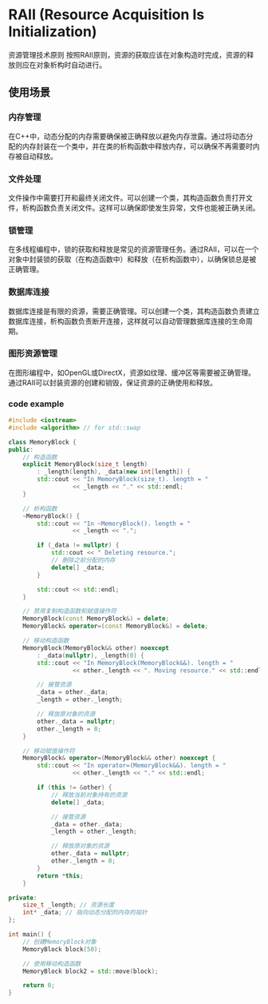 # RAII (Resource Acquisition Is Initialization)

资源管理技术原则
按照RAII原则，资源的获取应该在对象构造时完成，资源的释放则应在对象析构时自动进行。

## 使用场景

### 内存管理

在C++中，动态分配的内存需要确保被正确释放以避免内存泄露。通过将动态分配的内存封装在一个类中，并在类的析构函数中释放内存，可以确保不再需要时内存被自动释放。

### 文件处理

文件操作中需要打开和最终关闭文件。可以创建一个类，其构造函数负责打开文件，析构函数负责关闭文件。这样可以确保即使发生异常，文件也能被正确关闭。

### 锁管理

在多线程编程中，锁的获取和释放是常见的资源管理任务。通过RAII，可以在一个对象中封装锁的获取（在构造函数中）和释放（在析构函数中），以确保锁总是被正确管理。

### 数据库连接

数据库连接是有限的资源，需要正确管理。可以创建一个类，其构造函数负责建立数据库连接，析构函数负责断开连接，这样就可以自动管理数据库连接的生命周期。

### 图形资源管理

在图形编程中，如OpenGL或DirectX，资源如纹理、缓冲区等需要被正确管理。通过RAII可以封装资源的创建和销毁，保证资源的正确使用和释放。

### code example

```cpp
#include <iostream>
#include <algorithm> // for std::swap

class MemoryBlock {
public:
    // 构造函数
    explicit MemoryBlock(size_t length)
        : _length(length), _data(new int[length]) {
        std::cout << "In MemoryBlock(size_t). length = "
                  << _length << "." << std::endl;
    }

    // 析构函数
    ~MemoryBlock() {
        std::cout << "In ~MemoryBlock(). length = "
                  << _length << ".";

        if (_data != nullptr) {
            std::cout << " Deleting resource.";
            // 删除之前分配的内存
            delete[] _data;
        }

        std::cout << std::endl;
    }

    // 禁用复制构造函数和赋值操作符
    MemoryBlock(const MemoryBlock&) = delete;
    MemoryBlock& operator=(const MemoryBlock&) = delete;

    // 移动构造函数
    MemoryBlock(MemoryBlock&& other) noexcept
        : _data(nullptr), _length(0) {
        std::cout << "In MemoryBlock(MemoryBlock&&). length = " 
                  << other._length << ". Moving resource." << std::endl;

        // 接管资源
        _data = other._data;
        _length = other._length;

        // 释放原对象的资源
        other._data = nullptr;
        other._length = 0;
    }

    // 移动赋值操作符
    MemoryBlock& operator=(MemoryBlock&& other) noexcept {
        std::cout << "In operator=(MemoryBlock&&). length = "
                  << other._length << "." << std::endl;

        if (this != &other) {
            // 释放当前对象持有的资源
            delete[] _data;

            // 接管资源
            _data = other._data;
            _length = other._length;

            // 释放原对象的资源
            other._data = nullptr;
            other._length = 0;
        }
        return *this;
    }

private:
    size_t _length; // 资源长度
    int* _data; // 指向动态分配的内存的指针
};

int main() {
    // 创建MemoryBlock对象
    MemoryBlock block(50);

    // 使用移动构造函数
    MemoryBlock block2 = std::move(block);

    return 0;
}
```
